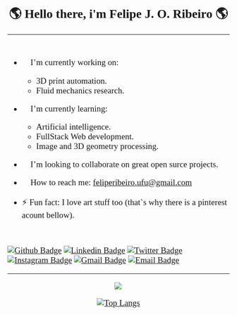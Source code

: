 <h1 align="center" style="font-family: 'Times', sans-serif;">🌎 Hello there, i'm Felipe J. O. Ribeiro 🌎 </h1>

---

<div style="font-size:1.2rem;display: flex;flex-direction: column; align-items:center;justify-content: center;font-family: 'Times', sans-serif;">

- 👨 I’m currently working on:
  - 3D print automation.
  - Fluid mechanics research.
  
- 👶 I’m currently learning:
  - Artificial intelligence.
  - FullStack Web development.
  - Image and 3D geometry processing. 
  
- 👯 I’m looking to collaborate on great open surce projects. 
- 💌 How to reach me: feliperibeiro.ufu@gmail.com
- ⚡ Fun fact: I love art stuff too (that`s why there is a pinterest acount bellow).
<div>

[![Github Badge](https://img.shields.io/badge/-Github-000?style=flat-square&logo=Github&logoColor=white&link=https://github.com/eduardoerror)](https://github.com/eduardoerror)
[![Linkedin Badge](https://img.shields.io/badge/-LinkedIn-blue?style=flat-square&logo=Linkedin&logoColor=white&link=https://https://www.linkedin.com/in/eduardo-amaro-maciel-25b808187/)](https://www.linkedin.com/in/eduardo-amaro-maciel-25b808187/)
[![Twitter Badge](https://img.shields.io/badge/-Twitter-1ca0f1?style=flat-square&labelColor=1ca0f1&logo=twitter&logoColor=white&link=https://https://twitter.com/EduardoAmaroMa1)](https://twitter.com/EduardoAmaroMa1)
[![Instagram Badge](https://img.shields.io/badge/-Instagram-C13584?style=flat-quare&labelColor=C13584&logo=instagram&logoColor=white&link=https://https://www.instagram.com/eduamaro.m/)](https://www.instagram.com/eduamaro.m/)
[![Gmail Badge](https://img.shields.io/badge/-Gmail-c14438?style=flat-square&logo=Gmail&logoColor=white&link=mailto:eduardo.amaro164@gmail.com)](mailto:eduardo.amaro164@gmail.com)
[![Email Badge](https://img.shields.io/badge/-Email-3ABFE6?style=flat-square&logo=minutemailer&logoColor=white&link=mailto:eduardo.maciel@edu.univali.br)](mailto:eduardo.maciel@edu.univali.br)

---

<div style="display: flex;flex-direction: column; align-items:center;justify-content: center;">

<a href="https://github.com/anuraghazra/github-readme-stats">
  <img align="left" src="https://github-readme-stats.vercel.app/api?username=feliperibeiroufu&show_icons=true&hide_border=true&count_private=true&hide=prs,issues" />
</a>

[![Top Langs](https://github-readme-stats.vercel.app/api/top-langs/?username=feliperibeiroufu&count_private=true&layout=compact)](https://github.com/anuraghazra/github-readme-stats)

</div>


